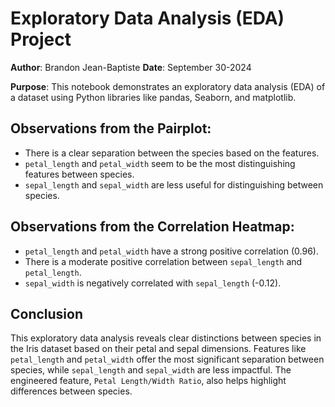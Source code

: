 # Exploratory Data Analysis (EDA) Project
**Author**: Brandon Jean-Baptiste
**Date**: September 30-2024 

**Purpose**: This notebook demonstrates an exploratory data analysis (EDA) of a dataset using Python libraries like pandas, Seaborn, and matplotlib.


## Observations from the Pairplot:
- There is a clear separation between the species based on the features.
- `petal_length` and `petal_width` seem to be the most distinguishing features between species.
- `sepal_length` and `sepal_width` are less useful for distinguishing between species.

## Observations from the Correlation Heatmap:
- `petal_length` and `petal_width` have a strong positive correlation (0.96).
- There is a moderate positive correlation between `sepal_length` and `petal_length`.
- `sepal_width` is negatively correlated with `sepal_length` (-0.12).
## Conclusion
This exploratory data analysis reveals clear distinctions between species in the Iris dataset based on their petal and sepal dimensions. Features like `petal_length` and `petal_width` offer the most significant separation between species, while `sepal_length` and `sepal_width` are less impactful. The engineered feature, `Petal Length/Width Ratio`, also helps highlight differences between species.
